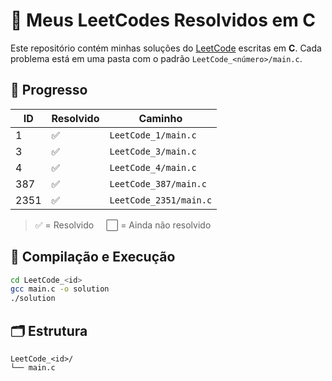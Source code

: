 # 🧠 Meus LeetCodes Resolvidos em C

Este repositório contém minhas soluções do [LeetCode](https://leetcode.com/) escritas em **C**. Cada problema está em uma pasta com o padrão `LeetCode_<número>/main.c`.

## 📌 Progresso

| ID    | Resolvido | Caminho               |
|-------|-----------|------------------------|
| 1     | ✅         | `LeetCode_1/main.c` |
| 3     | ✅         | `LeetCode_3/main.c` |
| 4     | ✅         | `LeetCode_4/main.c` |
| 387   | ✅         | `LeetCode_387/main.c` |
| 2351  | ✅         | `LeetCode_2351/main.c` |

> ✅ = Resolvido &nbsp;&nbsp;&nbsp;&nbsp;⬜ = Ainda não resolvido

## 🧪 Compilação e Execução

```bash
cd LeetCode_<id>
gcc main.c -o solution
./solution
```

## 🗂️ Estrutura

```
LeetCode_<id>/
└── main.c
```

